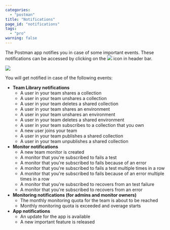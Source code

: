 ```yaml
---
categories:
  - "postman"
title: "Notifications"
page_id: "notifications"
tags: 
  - "pro"
warning: false
---
```


The Postman app notifies you in case of some important events. These notifications can be accessed by clicking on the ![](https://s3.amazonaws.com/postman-static-getpostman-com/postman-docs/59084883.png) icon in header bar.

![](https://s3.amazonaws.com/postman-static-getpostman-com/postman-docs/59085470.png)

You will get notified in case of the following events:

*   **Team Library notifications**
    *   A user in your team shares a collection
    *   A user in your team unshares a collection
    *   A user in your team deletes a shared collection
    *   A user in your team shares an environment
    *   A user in your team unshares an environment
    *   A user in your team deletes a shared environment
    *   A user in your team subscribes to a collection that you own
    *   A new user joins your team
    *   A user in your team publishes a shared collection
    *   A user in your team unpublishes a shared collection
*   **Monitor notifications**
    *   A new team monitor is created
    *   A monitor that you're subscribed to fails a test
    *   A monitor that you're subscribed to fails because of an error
    *   A monitor that you're subscribed to fails a test multiple times in a row
    *   A monitor that you're subscribed to fails because of an error multiple times in a row
    *   A monitor that you're subscribed to recovers from an test failure
    *   A monitor that you're subscribed to recovers from an error
*   **Monitoring notifications (for admins and monitor owners)**
    *   The monthly monitoring quota for the team is about to be reached
    *   Monthly monitoring quota is exceeded and overage starts
*   **App notifications**
    *   An update for the app is available
    *   A new important feature is released
